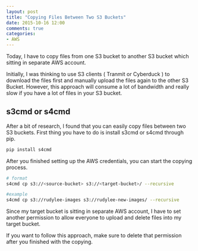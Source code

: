 ```yaml
---
layout: post
title: "Copying Files Between Two S3 Buckets"
date: 2015-10-16 12:00
comments: true
categories:
- AWS
---
```


Today, I have to copy files from one S3 bucket to another S3 bucket which sitting in separate AWS account.

Initially, I was thinking to use S3 clients ( Tranmit or Cyberduck ) to download the files first and manually upload the files again to the other S3 Bucket. However, this approach will consume a lot of bandwidth and really slow if you have a lot of files in your S3 bucket.

## s3cmd or s4cmd

After a bit of research, I found that you can easily copy files between two S3 buckets. First thing you have to do is install s3cmd or s4cmd through pip.

```bash
pip install s4cmd
```

After you finished setting up the AWS credentials, you can start the copying process.

```bash
# format
s4cmd cp s3://<source-bucket> s3://<target-bucket>/ --recursive

#example
s4cmd cp s3://rudylee-images s3://rudylee-new-images/ --recursive
```

Since my target bucket is sitting in separate AWS account, I have to set another permission to allow everyone to upload and delete files into my target bucket.

If you want to follow this approach, make sure to delete that permission after you finished with the copying.
